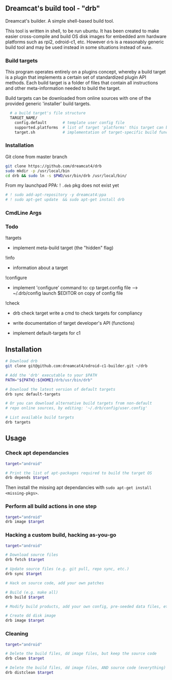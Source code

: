 
## Dreamcat's build tool - "drb"

Dreamcat's builder. A simple shell-based build tool.

This tool is written in shell, to be run ubuntu. It has been created to make easier cross-compile and build OS disk images for embedded arm hardware platforms such as rpi2, odroid-c1, etc. However `drb` is a reasonably generic build tool and may be used instead in some situations instead of `make`.

### Build targets

This program operates entirely on a plugins concept, whereby a build target is a plugin that implements a certain set of standardized plugin API methods. Each build target is a folder of files that contain all instructions and other meta-information needed to build the target.

Build targets can be downloaded from online sources with one of the provided generic 'installer' build targets.

```sh
  # a build target's file structure
  TARGET_NAME/
    config.default       # template user config file
    supported.platforms  # list of target 'platforms' this target can build, e.g. 'rpi2'
    target.sh            # implementation of target-specific build functions (API methods)
```

### Installation

Git clone from master branch

```sh
git clone https://github.com/dreamcat4/drb
sudo mkdir -p /usr/local/bin
cd drb && sudo ln -s $PWD/usr/bin/drb /usr/local/bin/
```

From my launchpad PPA: ! `.deb` pkg does not exist yet

```sh
# ! sudo add-apt-repository -y dreamcat4:ppa
# ! sudo apt-get update  && sudo apt-get install drb
```

### CmdLine Args


### Todo

!targets
  * implement meta-build target (the "hidden" flag)

!info
  * information about a target

!configure
  * implement 'configure' command to:
      cp target.config file --> ~/.drb/config
      launch $EDITOR on copy of config file

!check
  * drb check target
      write a cmd to check targets for compliancy

* write documentation of
    target developer's API (functions)

* implement default-targets for c1



## Installation

```sh
# Download drb
git clone git@github.com:dreamcat4/odroid-c1-builder.git ~/drb

# Add the 'drb' executable to your $PATH
PATH="${PATH}:${HOME}/drb/usr/bin/drb"

# Download the latest version of default targets
drb sync default-targets

# Or you can download alternative build targets from non-default
# repo online sources, by editing: '~/.drb/config/user.config'

# List available build targets
drb targets
```


## Usage

### Check apt dependancies

```sh
target="android"

# Print the list of apt-packages required to build the target OS
drb depends $target
```

Then install the missing apt dependancies with `sudo apt-get install <missing-pkgs>`.

### Perform all build actions in one step

```sh
target="android"
drb image $target
```

### Hacking a custom build, hacking as-you-go

```sh
target="android"

# Download source files
drb fetch $target

# Update source files (e.g. git pull, repo sync, etc.)
drb sync $target

# Hack on source code, add your own patches

# Build (e.g. make all)
drb build $target

# Modify build products, add your own config, pre-seeded data files, etc

# Create dd disk image
drb image $target
```

### Cleaning

```sh
target="android"

# Delete the build files, dd image files, but keep the source code
drb clean $target

# Delete the build files, dd image files, AND source code (everything)
drb distclean $target
```


